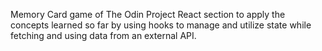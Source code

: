 Memory Card game of The Odin Project React section to apply the concepts learned so far by using hooks to manage and utilize state while fetching and using data from an external API.
